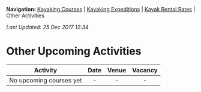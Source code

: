 **Navigation:** [Kayaking Courses](index) &#124; [Kayaking Expeditions](expedition) &#124; [Kayak Rental Rates](rental) &#124; Other Activities

_Last Updated: 25 Dec 2017 12:34_
# Other Upcoming Activities

Activity | Date | Venue | Vacancy
:---:|:---:|:---:|:---:
No upcoming courses yet|-|-|-

